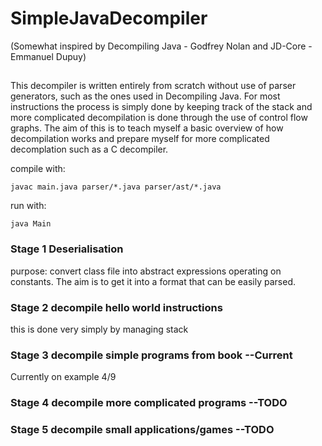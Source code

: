 # SimpleJavaDecompiler

(Somewhat inspired by Decompiling Java - Godfrey Nolan and JD-Core - Emmanuel Dupuy)

##

This decompiler is written entirely from scratch without use of parser generators, such as the ones used in Decompiling Java. For most instructions the process is simply done by keeping track of the stack and more complicated decompilation is done through the use of control flow graphs. The aim of this is to teach myself a basic overview of how decompilation works and prepare myself for more complicated decomplation such as a C decompiler.

compile with: 

`
javac main.java parser/*.java parser/ast/*.java
`

run with:

`
java Main
`

### Stage 1 Deserialisation
purpose: convert class file into abstract expressions operating on constants.
The aim is to get it into a format that can be easily parsed.

### Stage 2 decompile hello world instructions
this is done very simply by managing stack

### Stage 3 decompile simple programs from book --Current
Currently on example 4/9

### Stage 4 decompile more complicated programs --TODO

### Stage 5 decompile small applications/games --TODO
